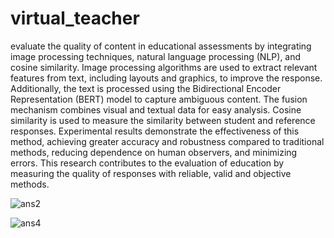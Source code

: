 # virtual_teacher

evaluate the quality of content in educational assessments by integrating image processing techniques, natural language processing (NLP), and cosine similarity. Image processing algorithms are used to extract relevant features from text, including layouts and graphics, to improve the response. Additionally, the text is processed using the Bidirectional Encoder Representation (BERT) model to capture ambiguous content. The fusion mechanism combines visual and textual data for easy analysis. Cosine similarity is used to measure the similarity between student and reference responses. Experimental results demonstrate the effectiveness of this method, achieving greater accuracy and robustness compared to traditional methods, reducing dependence on human observers, and minimizing errors. This research contributes to the evaluation of education by measuring the quality of responses with reliable, valid and objective methods.

![ans2](https://github.com/AryaR2705/virtual_teacher/assets/139691040/8982af57-cd0c-4467-ac60-618a610f2835)


![ans4](https://github.com/AryaR2705/virtual_teacher/assets/139691040/feca9fad-ffd1-4823-8e0d-df1068643aae)
